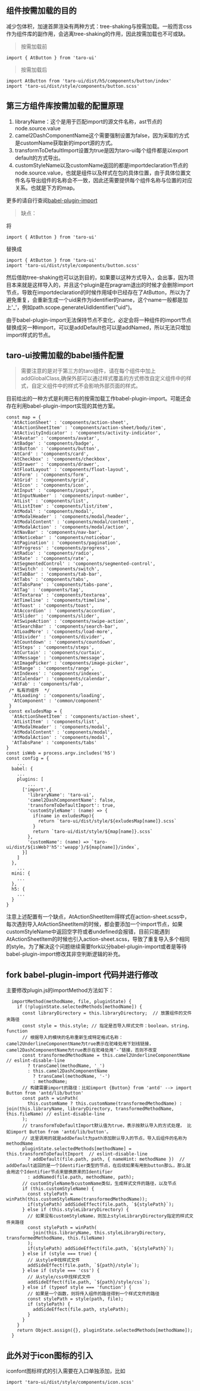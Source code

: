 ## 组件按需加载的目的
减少包体积，加速首屏渲染有两种方式：tree-shaking与按需加载。一般而言css作为组件库的副作用，会逃离tree-shaking的作用，因此按需加载也不可或缺。
> 按需加载前
```
import { AtButton } from 'taro-ui'
```

> 按需加载后
```
import AtButton from 'taro-ui/dist/h5/components/button/index'
import 'taro-ui/dist/style/components/button.scss'
```

## 第三方组件库按需加载的配置原理
1. libraryName：这个是用于匹配import的源文件名称，ast节点的node.source.value
2. camel2DashComponentName这个需要强制设置为false，因为采取的方式是customName获取新的import源的方式。
3. transformToDefaultImport设置为true是因为taro-ui每个组件都是以export default的方式导出。
4. customStyleName以及customName返回的都是importdeclaration节点的node.source.value，也就是组件以及样式在包的具体位置，由于具体位置文件名与导出组件的名称会不一致，因此还需要提供每个组件名称与位置的对应关系。也就是下方的map。

更多的请自行查阅[babel-plugin-import](https://github.com/ant-design/babel-plugin-import)

> 缺点：

将
```
import { AtButton } from 'taro-ui'
```
替换成
```
import { AtButton } from 'taro-ui'
import 'taro-ui/dist/style/components/button.scss'
```
然后借助tree-shaking也可以达到目的，如果要以这种方式导入，会出事，因为项目本来就是这样导入的，并且这个plugin是在pragram退出的时候才会删除import节点，导致在importdeclaration的时候作用域中已经存在了AtButton，所以为了避免重复，会重新生成一个uid来作为identifier的name，这个name一般都是加上'_'，例如path.scope.generateUidIdentifier("uid")。

由于babel-plugin-import无法保持节点不变化，必定会将一种组件的import节点替换成另一种import，可以是addDefault也可以是addNamed，所以无法只增加import样式的节点。

## taro-ui按需加载的babel插件配置
> 需要注意的是对于第三方的taro组件，请在每个组件中加上addGlobalClass,确保外部可以通过样式覆盖的方式修改自定义组件中的样式，自定义组件中的样式不会影响外部页面的样式。

目前给出的一种方式是利用已有的按需加载工作babel-plugin-import。可能还会存在利用babel-plugin-import实现的其他方案。
```
const map = {
  'AtActionSheet' : 'components/action-sheet',
  'AtActionSheetItem' : 'components/action-sheet/body/item',
  'AtActivityIndicator' : 'components/activity-indicator',
  'AtAvatar' : 'components/avatar',
  'AtBadge' : 'components/badge',
  'AtButton' : 'components/button',
  'AtCard' : 'components/card',
  'AtCheckbox' : 'components/checkbox',
  'AtDrawer' : 'components/drawer',
  'AtFloatLayout' : 'components/float-layout',
  'AtForm' : 'components/form',
  'AtGrid' : 'components/grid',
  'AtIcon' : 'components/icon',
  'AtInput' : 'components/input',
  'AtInputNumber' : 'components/input-number',
  'AtList' : 'components/list',
  'AtListItem' : 'components/list/item',
  'AtModal' : 'components/modal',
  'AtModalHeader' : 'components/modal/header',
  'AtModalContent' : 'components/modal/content',
  'AtModalAction' : 'components/modal/action',
  'AtNavBar' : 'components/nav-bar',
  'AtNoticebar' : 'components/noticebar',
  'AtPagination' : 'components/pagination',
  'AtProgress' : 'components/progress',
  'AtRadio' : 'components/radio',
  'AtRate' : 'components/rate',
  'AtSegmentedControl' : 'components/segmented-control',
  'AtSwitch' : 'components/switch',
  'AtTabBar' : 'components/tab-bar',
  'AtTabs' : 'components/tabs',
  'AtTabsPane' : 'components/tabs-pane',
  'AtTag' : 'components/tag',
  'AtTextarea' : 'components/textarea',
  'AtTimeline' : 'components/timeline',
  'AtToast' : 'components/toast',
  'AtAccordion' : 'components/accordion',
  'AtSlider' : 'components/slider',
  'AtSwipeAction' : 'components/swipe-action',
  'AtSearchBar' : 'components/search-bar',
  'AtLoadMore' : 'components/load-more',
  'AtDivider' : 'components/divider',
  'AtCountdown' : 'components/countdown',
  'AtSteps' : 'components/steps',
  'AtCurtain' : 'components/curtain',
  'AtMessage' : 'components/message',
  'AtImagePicker' : 'components/image-picker',
  'AtRange' : 'components/range',
  'AtIndexes' : 'components/indexes',
  'AtCalendar' : 'components/calendar',
  'AtFab' : 'components/fab',
 /* 私有的组件  */
  'AtLoading' : 'components/loading',
  'AtComponent' : 'common/component'
 }
 const exludesMap = {
  'AtActionSheetItem' : 'components/action-sheet',
  'AtListItem' : 'components/list',
  'AtModalHeader' : 'components/modal',
  'AtModalContent' : 'components/modal',
  'AtModalAction' : 'components/modal',
  'AtTabsPane' : 'components/tabs'
}
const isWeb = process.argv.includes('h5')
const config = {
    ...
  babel: {
    ...
    plugins: [
        ...
      ['import',{
        'libraryName': 'taro-ui',
        'camel2DashComponentName': false,
        'transformToDefaultImport': true,
        'customStyleName': (name) => {
          if(name in exludesMap){
            return `taro-ui/dist/style/${exludesMap[name]}.scss`
          }
          return `taro-ui/dist/style/${map[name]}.scss`
        },
        'customName': (name) => `taro-ui/dist/${isWeb?'h5':'weapp'}/${map[name]}/index`,
      }]
    ]
  },
    ...
  mini: {
    ...
  },
  h5: {
    ...
  }
}

```

注意上述配置有一个缺点，AtActionSheetItem得样式在action-sheet.scss中，每次遇到导入AtActionSheetItem的时候，都会要添加一个import节点，如果customStyleName中返回空字符或者undefined会报错，目前只能遇到AtActionSheetItem的时候也引入action-sheet.scss，导致了重复导入多个相同的style。为了解决这个问题继续需要fork以分babel-plugin-import或者是等待babel-plugin-import修改其非空判断逻辑的补充。

## fork babel-plugin-import 代码并进行修改
主要修改plugin.js的importMethod方法如下：
```
  importMethod(methodName, file, pluginState) {
    if (!pluginState.selectedMethods[methodName]) {
      const libraryDirectory = this.libraryDirectory;  // 放置组件的文件夹路径
      const style = this.style; // 指定是否导入样式文件：boolean，string，function
      // 根据导入的模块的名称重新生成特定格式名称：camel2UnderlineComponentName为true表示在驼峰处用下划线链接，camel2DashComponentName为true表示在驼峰处用‘-’链接，否则不改变
      const transformedMethodName = this.camel2UnderlineComponentName  // eslint-disable-line
        ? transCamel(methodName, '_')
        : this.camel2DashComponentName
          ? transCamel(methodName, '-')
          : methodName;
      // 构建需要import的路径：比如import {Button} from 'antd' --> import Button from 'antd/lib/button'
      const path = winPath(
        this.customName ? this.customName(transformedMethodName) : join(this.libraryName, libraryDirectory, transformedMethodName, this.fileName) // eslint-disable-line
      );
      // transformToDefaultImport默认值为true，表示按默认导入的方式处理， 比如import Button from 'antd/lib/button'。 
      // 这里调用的就是addDefault为path添加默认导入的节点，导入后组件的名称为methodName
      pluginState.selectedMethods[methodName] = this.transformToDefaultImport  // eslint-disable-line
        ? addDefault(file.path, path, { nameHint: methodName })  // addDefault返回的是一个Identifier类型的节点，在后续如果有用到button那么，那么就会用这个Identifier节点来替换原来的Identifier
        : addNamed(file.path, methodName, path);
      // customStyleName与customName类似，生成样式文件的路径，以及节点
      if (this.customStyleName) {
        const stylePath = winPath(this.customStyleName(transformedMethodName));
        if(stylePath) addSideEffect(file.path, `${stylePath}`);
      } else if (this.styleLibraryDirectory) {
        // 如果没有customStyleName，则加上styleLibraryDirectory指定的样式文件夹路径
        const stylePath = winPath(
          join(this.libraryName, this.styleLibraryDirectory, transformedMethodName, this.fileName)
        );
        if(stylePath) addSideEffect(file.path, `${stylePath}`);
      } else if (style === true) {
        // 从style中找样式文件
        addSideEffect(file.path, `${path}/style`);
      } else if (style === 'css') {
        // 从style/css中找样式文件
        addSideEffect(file.path, `${path}/style/css`);
      } else if (typeof style === 'function') {
        // 如果是一个函数，则将传入组件的路径得到一个样式文件的路径
        const stylePath = style(path, file);
        if (stylePath) {
          addSideEffect(file.path, stylePath);
        }
      }
    }
    return Object.assign({}, pluginState.selectedMethods[methodName]);
  }
```

## 此外对于icon图标的引入
iconfont图标样式的引入需要在入口单独添加，比如
```
import 'taro-ui/dist/style/components/icon.scss'
```